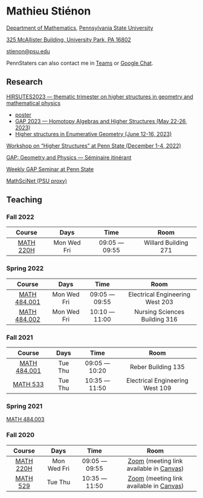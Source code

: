 # Mathieu Stiénon

[Department of Mathematics](https://science.psu.edu/math), [Pennsylvania State University](https://www.psu.edu/)

[325 McAllister Building, University Park, PA 16802](https://goo.gl/maps/vgow7L7nij8Nyfwb7)

[stienon@psu.edu](mailto:stienon@psu.edu) 

PennStaters can also contact me in [Teams](https://office365.psu.edu) or [Google Chat](https://google.psu.edu).

## Research

[HIRSUTES2023 — thematic trimester on higher structures in geometry and mathematical physics](https://indico.math.cnrs.fr/event/7893/)

+ [poster](T2_2023_Poster.pdf)
+ [GAP 2023 — Homotopy Algebras and Higher Structures (May 22-26, 2023)](gap2023.html)
+ [Higher structures in Enumerative Geometry (June 12-16, 2023)](june2023.html)

[Workshop on “Higher Structures” at Penn State (December 1-4, 2022)](2022_PSU_workshop.html)

[GAP: Geometry and Physics — Séminaire itinérant](gap.html)

[Weekly GAP Seminar at Penn State](https://math-cal.cloud.science.psu.edu/events/seminar/408)

[MathSciNet (PSU proxy)](https://mathscinet-ams-org.ezaccess.libraries.psu.edu/mathscinet)

## Teaching

### Fall 2022

| Course | Days | Time | Room |
| :----: | :--: | :--: | :--: |
| [MATH 220H](220H_22F_syllabus.html) | Mon Wed Fri | 09:05 — 09:55 | Willard Building 271 |

### Spring 2022

| Course | Days | Time | Room |
| :----: | :--: | :--: | :--: |
| [MATH 484.001](484_22S_syllabus.html) | Mon Wed Fri | 09:05 — 09:55 | Electrical Engineering West 203 |
| [MATH 484.002](484_22S_syllabus.html) | Mon Wed Fri | 10:10 — 11:00 | Nursing Sciences Building 316 |

### Fall 2021

| Course | Days | Time | Room |
| :----: | :--: | :--: | :--: |
| [MATH 484.001](484_21F_syllabus.html) | Tue Thu | 09:05 — 10:20 | Reber Building 135 |
| [MATH 533](533_21F_syllabus.html) | Tue Thu | 10:35 — 11:50 | Electrical Engineering West 109 |

### Spring 2021

[MATH 484.003](484_21S_syllabus.html)

### Fall 2020

| Course | Days | Time | Room |
| :----: | :--: | :--: | :--: |
| [MATH 220H](220H_20F_syllabus.html) | Mon Wed Fri| 09:05 — 09:55 | [Zoom](https://zoom.psu.edu) (meeting link available in [Canvas](https://canvas.psu.edu)) |
| [MATH 529](529_20F_syllabus.html) | Tue Thu | 10:35 — 11:50 | [Zoom](https://zoom.psu.edu) (meeting link available in [Canvas](https://canvas.psu.edu)) |
